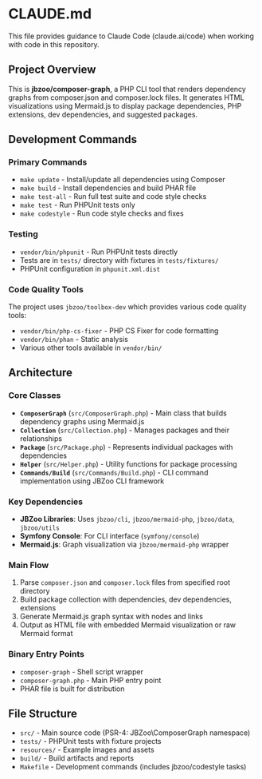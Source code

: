 # CLAUDE.md

This file provides guidance to Claude Code (claude.ai/code) when working with code in this repository.

## Project Overview

This is **jbzoo/composer-graph**, a PHP CLI tool that renders dependency graphs from composer.json and composer.lock files. It generates HTML visualizations using Mermaid.js to display package dependencies, PHP extensions, dev dependencies, and suggested packages.

## Development Commands

### Primary Commands
- `make update` - Install/update all dependencies using Composer
- `make build` - Install dependencies and build PHAR file
- `make test-all` - Run full test suite and code style checks
- `make test` - Run PHPUnit tests only
- `make codestyle` - Run code style checks and fixes

### Testing
- `vendor/bin/phpunit` - Run PHPUnit tests directly
- Tests are in `tests/` directory with fixtures in `tests/fixtures/`
- PHPUnit configuration in `phpunit.xml.dist`

### Code Quality Tools
The project uses `jbzoo/toolbox-dev` which provides various code quality tools:
- `vendor/bin/php-cs-fixer` - PHP CS Fixer for code formatting
- `vendor/bin/phan` - Static analysis
- Various other tools available in `vendor/bin/`

## Architecture

### Core Classes
- **`ComposerGraph`** (`src/ComposerGraph.php`) - Main class that builds dependency graphs using Mermaid.js
- **`Collection`** (`src/Collection.php`) - Manages packages and their relationships
- **`Package`** (`src/Package.php`) - Represents individual packages with dependencies
- **`Helper`** (`src/Helper.php`) - Utility functions for package processing
- **`Commands/Build`** (`src/Commands/Build.php`) - CLI command implementation using JBZoo CLI framework

### Key Dependencies
- **JBZoo Libraries**: Uses `jbzoo/cli`, `jbzoo/mermaid-php`, `jbzoo/data`, `jbzoo/utils`
- **Symfony Console**: For CLI interface (`symfony/console`)
- **Mermaid.js**: Graph visualization via `jbzoo/mermaid-php` wrapper

### Main Flow
1. Parse `composer.json` and `composer.lock` files from specified root directory
2. Build package collection with dependencies, dev dependencies, extensions
3. Generate Mermaid.js graph syntax with nodes and links
4. Output as HTML file with embedded Mermaid visualization or raw Mermaid format

### Binary Entry Points
- `composer-graph` - Shell script wrapper
- `composer-graph.php` - Main PHP entry point
- PHAR file is built for distribution

## File Structure
- `src/` - Main source code (PSR-4: JBZoo\ComposerGraph namespace)
- `tests/` - PHPUnit tests with fixture projects
- `resources/` - Example images and assets
- `build/` - Build artifacts and reports
- `Makefile` - Development commands (includes jbzoo/codestyle tasks)